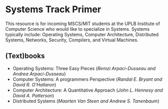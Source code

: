 # Systems Track Primer

This resource is for incoming MSCS/MIT students at the UPLB Institute of Computer Science who would like to specialize in Systems. Systems typically include: Operating Systems, Computer Architecture, Distributed Systems, Networks, Security, Compilers, and Virtual Machines.

## (Text)books  

* Operating Systems: Three Easy Pieces (*Remzi Arpaci-Dusseau and Andrea Arpaci-Dusseau*) 
* Computer Systems: A programmers Perspective (*Randal E. Bryant and David R. O'Hallaron*)
* Computer Architecture: A Quantitative Approach (*John L. Hennesy and David A. Patterson*)
* Distributed Systems (*Maarten Van Steen and Andrew S. Tanenbaum*) 

